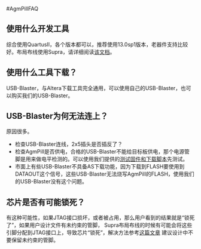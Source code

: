 #AgmPillFAQ

## 使用什么开发工具

综合使用QuartusII，各个版本都可以，推荐使用13.0sp1版本，老器件支持比较好。布局布线使用Supra，请详细阅读[该文档](./MANUAL_Supra_6.2.pdf)。

## 使用什么工具下载？

USB-Blaster，与Altera下载工具完全通用，可以使用自己的USB-Blaster，也可以购买我们的USB-Blaster。

## USB-Blaster为何无法连上？

原因很多。

- 检查USB-Blaster连线，2x5插头是否插反了？
- 检查AgmPill是否供电，合格的USB-Blaster不能给目标板供电，那个电源管脚是用来做电平检测的。可以使用我们提供的[测试固件和下载脚本](../fw/TB_AG1280)先测试。
- 市面上有些USB-Blaster不具备AS下载功能，因为下载到FLASH要使用到DATAOUT这个信号，这些USB-Blaster无法烧写AgmPill的FLASH，使用我们的USB-Blaster没有这个问题。

## 芯片是否有可能锁死？

有这种可能性，如果JTAG接口损坏，或者被占用，那么用户看到的结果就是“锁死了”，如果用户设计文件有未约束的管脚，
Supra布局布线的时候有可能会将这些引脚分配到JTAG接口上，导致芯片“锁死”，解决方法参考[这篇文章](https://zhuanlan.zhihu.com/p/520269868)
建议设计中不要保留未约束的管脚。
